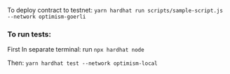 To deploy contract to testnet:
`yarn hardhat run scripts/sample-script.js --network optimism-goerli`

### To run tests:

First In separate terminal:
run `npx hardhat node`

Then:
`yarn hardhat test --network optimism-local`
